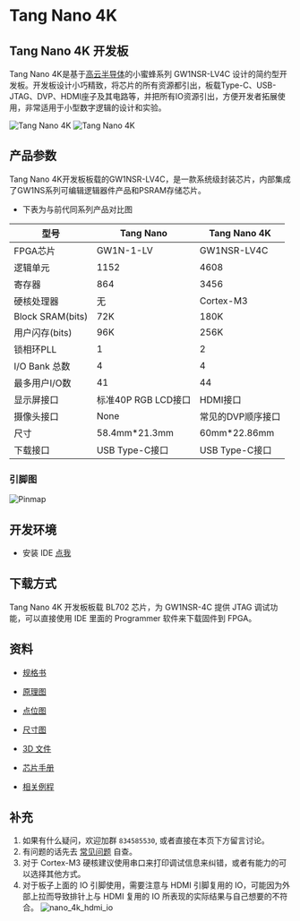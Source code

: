 # Tang Nano 4K 

## Tang Nano 4K 开发板

Tang Nano 4K是基于[高云半导体](http://www.gowinsemi.com.cn/)的小蜜蜂系列 GW1NSR-LV4C 设计的简约型开发板。开发板设计小巧精致，将芯片的所有资源都引出，板载Type-C、USB-JTAG、DVP、HDMI座子及其电路等，并把所有IO资源引出，方便开发者拓展使用，非常适用于小型数字逻辑的设计和实验。

![Tang Nano 4K](./../Tang-Nano/assets/4k-1.jpg)
![Tang Nano 4K](./../Tang-Nano/assets/4k-2.jpg)

## 产品参数

Tang Nano 4K开发板板载的GW1NSR-LV4C，是一款系统级封装芯片，内部集成了GW1NS系列可编辑逻辑器件产品和PSRAM存储芯片。

- 下表为与前代同系列产品对比图

| 型号             | Tang Nano           | Tang Nano 4K      |
| ---------------- | ------------------- | ----------------- |
| FPGA芯片         | GW1N-1-LV           | GW1NSR-LV4C       |
| 逻辑单元         | 1152                | 4608              |
| 寄存器           | 864                 | 3456              |
| 硬核处理器       | 无                  | Cortex-M3         |
| Block SRAM(bits) | 72K                 | 180K              |
| 用户闪存(bits)   | 96K                 | 256K              |
| 锁相环PLL        | 1                   | 2                 |
| I/O Bank 总数    | 4                   | 4                 |
| 最多用户I/O数    | 41                  | 44                |
| 显示屏接口       | 标准40P RGB LCD接口  | HDMI接口          |
| 摄像头接口       | None                | 常见的DVP顺序接口 |
| 尺寸             | 58.4mm\*21.3mm      | 60mm\*22.86mm     |
| 下载接口         | USB Type-C接口      | USB Type-C接口    |

### 引脚图

![Pinmap](./../Tang-Nano/assets/Tang_nano_4K_0813.png)

## 开发环境

- 安装 IDE [点我](https://wiki.sipeed.com/hardware/zh/tang/Tang-Nano-Doc/get_started/install-the-ide.html)

## 下载方式

Tang Nano 4K 开发板板载 BL702 芯片，为 GW1NSR-4C 提供 JTAG 调试功能，可以直接使用 IDE 里面的 Programmer 软件来下载固件到 FPGA。

## 资料

- [规格书](https://dl.sipeed.com/shareURL/TANG/Nano%204K/HDK/01_Specification)
- [原理图](https://dl.sipeed.com/shareURL/TANG/Nano%204K/HDK/02_Schematic)
- [点位图](https://dl.sipeed.com/shareURL/TANG/Nano%204K/HDK/03_Bit%20number%20map)
- [尺寸图](https://dl.sipeed.com/shareURL/TANG/Nano%204K/HDK/04_Dimensional%20drawing)
- [3D 文件](https://dl.sipeed.com/shareURL/TANG/Nano%204K/HDK/05_3D%20file)
- [芯片手册](https://dl.sipeed.com/shareURL/TANG/Nano%204K/HDK/06_Chip%20Manual)

- [相关例程](https://wiki.sipeed.com/hardware/zh/tang/Tang-Nano-Doc/examples.html)

## 补充

1. 如果有什么疑问，欢迎加群 `834585530`, 或者直接在本页下方留言讨论。
2. 有问题的话先去 [常见问题](https://wiki.sipeed.com/hardware/zh/tang/Tang-Nano-Doc/questions.html) 自查。
3. 对于 Cortex-M3 硬核建议使用串口来打印调试信息来纠错，或者有能力的可以选择其他方式。
4. 对于板子上面的 IO 引脚使用，需要注意与 HDMI 引脚复用的 IO，可能因为外部上拉而导致排针上与 HDMI 复用的 IO 所表现的实际结果与自己想要的不符合。
    ![nano_4k_hdmi_io](./assets/nano_4k_hdmi_io.png)